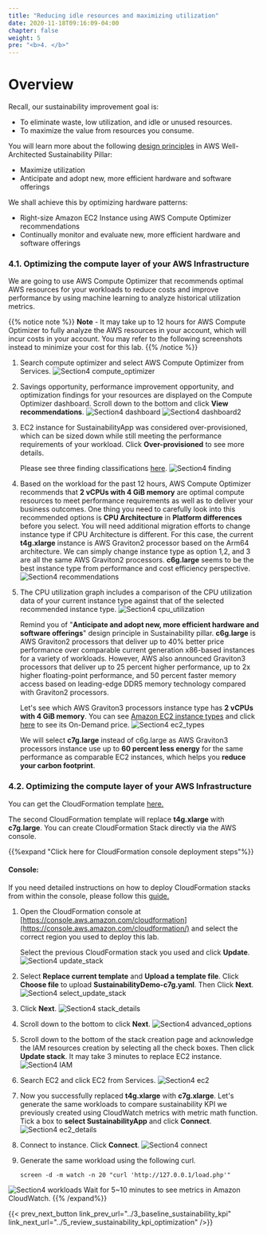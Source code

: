 ```yaml
---
title: "Reducing idle resources and maximizing utilization"
date: 2020-11-18T09:16:09-04:00
chapter: false
weight: 5
pre: "<b>4. </b>"
---
```


# Overview

Recall, our sustainability improvement goal is:
- To eliminate waste, low utilization, and idle or unused resources.
- To maximize the value from resources you consume.

You will learn more about the following [design principles](https://docs.aws.amazon.com/wellarchitected/latest/sustainability-pillar/design-principles-for-sustainability-in-the-cloud.html) in AWS Well-Architected Sustainability Pillar:
* Maximize utilization
* Anticipate and adopt new, more efficient hardware and software offerings

We shall achieve this by optimizing hardware patterns:
* Right-size Amazon EC2 Instance using AWS Compute Optimizer recommendations
* Continually monitor and evaluate new, more efficient hardware and software offerings



### 4.1. Optimizing the compute layer of your AWS Infrastructure

We are going to use AWS Compute Optimizer that recommends optimal AWS resources for your workloads to reduce costs and improve performance by using machine learning to analyze historical utilization metrics. 

{{% notice note %}}
**Note** - It may take up to 12 hours for AWS Compute Optimizer to fully analyze the AWS resources in your account, which will incur costs in your account. You may refer to the following screenshots instead to minimize your cost for this lab. 
{{% /notice %}}

1. Search compute optimizer and select AWS Compute Optimizer from Services.
![Section4 compute_optimizer](/Sustainability/200_optimize_ec2_using_cloudwatch_compute_optimizer/Images/section4/compute_optimizer.png)

2. Savings opportunity, performance improvement opportunity, and optimization findings for your resources are displayed on the Compute Optimizer dashboard. Scroll down to the bottom and click **View recommendations**.
![Section4 dashboard](/Sustainability/200_optimize_ec2_using_cloudwatch_compute_optimizer/Images/section4/dashboard.png)
![Section4 dashboard2](/Sustainability/200_optimize_ec2_using_cloudwatch_compute_optimizer/Images/section4/dashboard2.png)

3. EC2 instance for SustainabilityApp was considered over-provisioned, which can be sized down while still meeting the performance requirements of your workload. Click **Over-provisioned** to see more details.

    Please see three finding classifications [here](https://docs.aws.amazon.com/compute-optimizer/latest/ug/view-ec2-recommendations.html#ec2-recommendations-findings).
![Section4 finding](/Sustainability/200_optimize_ec2_using_cloudwatch_compute_optimizer/Images/section4/finding.png)

4. Based on the workload for the past 12 hours, AWS Compute Optimizer recommends that **2 vCPUs with 4 GiB memory** are optimal compute resources to meet performance requirements as well as to deliver your business outcomes. One thing you need to carefully look into this recommended options is **CPU Architecture** in **Platform differences** before you select. You will need additional migration efforts to change instance type if CPU Architecture is different. 
For this case, the current **t4g.xlarge** instance is AWS Graviton2 processor based on the Arm64 architecture. We can simply change instance type as option 1,2, and 3 are all the same AWS Graviton2 processors.
**c6g.large** seems to be the best instance type from performance and cost efficiency perspective.
![Section4 recommendations](/Sustainability/200_optimize_ec2_using_cloudwatch_compute_optimizer/Images/section4/recommendations.png)

5. The CPU utilization graph includes a comparison of the CPU utilization data of your current instance type against that of the selected recommended instance type.
![Section4 cpu_utilization](/Sustainability/200_optimize_ec2_using_cloudwatch_compute_optimizer/Images/section4/cpu_utilization.png)


    Remind you of "**Anticipate and adopt new, more efficient hardware and software offerings**" design principle in Sustainability pillar. **c6g.large** is AWS Graviton2 processors that deliver up to 40% better price performance over comparable current generation x86-based instances for a variety of workloads. However, AWS also announced Graviton3 processors that deliver up to 25 percent higher performance, up to 2x higher floating-point performance, and 50 percent faster memory access based on leading-edge DDR5 memory technology compared with Graviton2 processors. 

    Let's see which AWS Graviton3 processors instance type has **2 vCPUs with 4 GiB memory**. 
    You can see [Amazon EC2 instance types](https://aws.amazon.com/ec2/instance-types/#Compute_Optimized) and click [here](https://aws.amazon.com/ec2/pricing/on-demand/) to see its On-Demand price.
![Section4 ec2_types](/Sustainability/200_optimize_ec2_using_cloudwatch_compute_optimizer/Images/section4/ec2_types.png) 

    We will select **c7g.large** instead of c6g.large as AWS Graviton3 processors instance use up to **60 percent less energy** for the same performance as comparable EC2 instances, which helps you **reduce your carbon footprint**. 

### 4.2. Optimizing the compute layer of your AWS Infrastructure

You can get the CloudFormation template [here.](/Sustainability/200_optimize_ec2_using_cloudwatch_compute_optimizer/Code/SustainabilityDemo-c7g.yaml "Section4 CFTemplate")

The second CloudFormation template will replace **t4g.xlarge** with **c7g.large**. You can create CloudFormation Stack directly via the AWS console.

{{%expand "Click here for CloudFormation console deployment steps"%}}
#### Console:

If you need detailed instructions on how to deploy CloudFormation stacks from within the console, please follow this [guide.](https://docs.aws.amazon.com/AWSCloudFormation/latest/UserGuide/cfn-console-create-stack.html)

1. Open the CloudFormation console at [https://console.aws.amazon.com/cloudformation](https://console.aws.amazon.com/cloudformation/) and select the correct region you used to deploy this lab.

    Select the previous CloudFormation stack you used and click **Update**.
![Section4 update_stack](/Sustainability/200_optimize_ec2_using_cloudwatch_compute_optimizer/Images/section4/update_stack.png)

2. Select **Replace current template** and **Upload a template file**. Click **Choose file** to upload **SustainabilityDemo-c7g.yaml**. Then Click **Next**.
![Section4 select_update_stack](/Sustainability/200_optimize_ec2_using_cloudwatch_compute_optimizer/Images/section4/select_update_stack.png)

3. Click **Next**.
![Section4 stack_details](/Sustainability/200_optimize_ec2_using_cloudwatch_compute_optimizer/Images/section4/stack_details.png)

4. Scroll down to the bottom to click **Next**.
![Section4 advanced_options](/Sustainability/200_optimize_ec2_using_cloudwatch_compute_optimizer/Images/section4/advanced_options.png)

5. Scroll down to the bottom of the stack creation page and acknowledge the IAM resources creation by selecting all the check boxes. Then click **Update stack**. It may take 3 minutes to replace EC2 instance.
![Section4 IAM](/Sustainability/200_optimize_ec2_using_cloudwatch_compute_optimizer/Images/section4/IAM.png)

6. Search EC2 and click EC2 from Services.
![Section4 ec2](/Sustainability/200_optimize_ec2_using_cloudwatch_compute_optimizer/Images/section4/ec2.png)

7. Now you successfully replaced **t4g.xlarge** with **c7g.xlarge**. Let's generate the same workloads to compare sustainability KPI we previously created using CloudWatch metrics with metric math function. Tick a box to **select SustainabilityApp** and click **Connect**.
![Section4 ec2_details](/Sustainability/200_optimize_ec2_using_cloudwatch_compute_optimizer/Images/section4/ec2_details.png)

8. Connect to instance. Click **Connect**.
![Section4 connect](/Sustainability/200_optimize_ec2_using_cloudwatch_compute_optimizer/Images/section4/connect.png)

9. Generate the same workload using the following curl.
    ```
    screen -d -m watch -n 20 "curl 'http://127.0.0.1/load.php'"
    ```
![Section4 workloads](/Sustainability/200_optimize_ec2_using_cloudwatch_compute_optimizer/Images/section4/workloads.png)
    Wait for 5~10 minutes to see metrics in Amazon CloudWatch.
{{% /expand%}}


{{< prev_next_button link_prev_url="../3_baseline_sustainability_kpi" link_next_url="../5_review_sustainability_kpi_optimization" />}}
